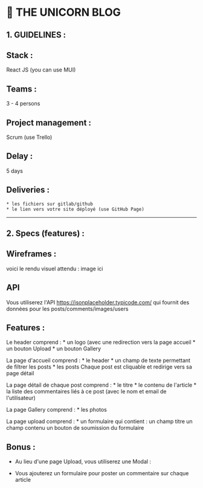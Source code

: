 # 🦄 THE UNICORN BLOG

## 1. GUIDELINES :

## Stack :
React JS (you can use MUI)

## Teams :
3 - 4 persons

## Project management :
Scrum (use Trello)

## Delay :
5 days

## Deliveries :
    * les fichiers sur gitlab/github
    * le lien vers votre site déployé (use GitHub Page)

______

## 2. Specs (features) :

## Wireframes :
voici le rendu visuel attendu :
image ici

## API

Vous utiliserez l'API https://jsonplaceholder.typicode.com/ qui fournit des données pour les posts/comments/images/users

## Features :
Le header comprend :
    * un logo (avec une redirection vers la page accueil
    * un bouton Upload
    * un bouton Gallery

La page d'accueil comprend :
    * le header
    * un champ de texte permettant de filtrer les posts
    * les posts 
        Chaque post est cliquable et redirige vers sa page détail

La page détail de chaque post comprend :
    * le titre 
    * le contenu de l'article
    * la liste des commentaires liés à ce post (avec le nom et email de l'utilisateur)
        
La page Gallery comprend :
    * les photos
    
La page upload comprend :
    * un formulaire qui contient :
        un champ titre
        un champ contenu
        un bouton de soumission du formulaire


## Bonus :

* Au lieu d'une page Upload, vous utiliserez une Modal :

* Vous ajouterez un formulaire pour poster un commentaire sur chaque article